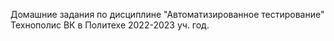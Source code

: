 Домашние задания по дисциплине "Автоматизированное тестирование" Технополис ВК в Политехе 2022-2023 уч. год.